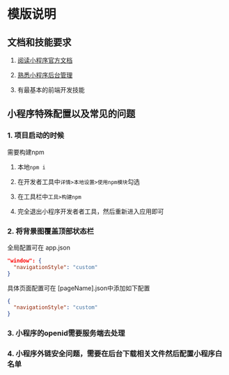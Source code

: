 # 模版说明

## 文档和技能要求

1. [阅读小程序官方文档](https://developers.weixin.qq.com/miniprogram/dev/framework/)

2. [熟悉小程序后台管理](https://mp.weixin.qq.com/wxamp/home/guide?token=1860492823&lang=zh_CN)

3. 有最基本的前端开发技能

## 小程序特殊配置以及常见的问题

### 1. 项目启动的时候

需要构建npm

1. 本地`npm i`

2. 在开发者工具中`详情>本地设置>使用npm模块`勾选

3. 在工具栏中`工具>构建npm`

4. 完全退出小程序开发者者工具，然后重新进入应用即可

### 2. 将背景图覆盖顶部状态栏

全局配置可在 app.json

```json
"window": {
  "navigationStyle": "custom"
}
```

具体页面配置可在 [pageName].json中添加如下配置

```json
{
  "navigationStyle": "custom"
}
```

### 3. 小程序的openid需要服务端去处理

### 4. 小程序外链安全问题，需要在后台下载相关文件然后配置小程序白名单

